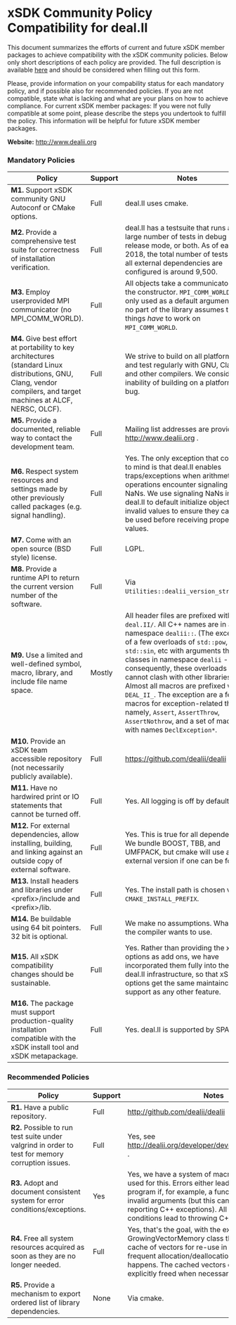 # xSDK Community Policy Compatibility for deal.II

This document summarizes the efforts of current and future xSDK member packages to achieve compatibility with the xSDK community policies. Below only short descriptions of each policy are provided. The full description is available [here](https://docs.google.com/document/d/1DCx2Duijb0COESCuxwEEK1j0BPe2cTIJ-AjtJxt3290/edit#heading=h.2hp5zbf0n3o3)
and should be considered when filling out this form.

Please, provide information on your compability status for each mandatory policy, and if possible also for recommended policies.
If you are not compatible, state what is lacking and what are your plans on how to achieve compliance.
For current xSDK member packages: If you were not fully compatible at some point, please describe the steps you undertook to fulfill the policy. This information will be helpful for future xSDK member packages.

**Website:** http://www.dealii.org

### Mandatory Policies

| Policy                 |Support| Notes                   |
|------------------------|-------|-------------------------|
|**M1.** Support xSDK community GNU Autoconf or CMake options. |Full| deal.II uses cmake.|
|**M2.** Provide a comprehensive test suite for correctness of installation verification. |Full| deal.II has a testsuite that runs a large number of tests in debug mode, release mode, or both. As of early 2018, the total number of tests when all external dependencies are configured is around 9,500.|
|**M3.** Employ userprovided MPI communicator (no MPI_COMM_WORLD). |Full| All objects take a communicator via the constructor. `MPI_COMM_WORLD` is only used as a default argument, but no part of the library assumes that things *have* to work on `MPI_COMM_WORLD`.  |
|**M4.** Give best effort at portability to key architectures (standard Linux distributions, GNU, Clang, vendor compilers, and target machines at ALCF, NERSC, OLCF). |Full| We strive to build on all platforms, and test regularly with GNU, Clang, and other compilers. We consider the inability of building on a platform as a bug. |
|**M5.** Provide a documented, reliable way to contact the development team. |Full| Mailing list addresses are provided at http://www.dealii.org . |
|**M6.** Respect system resources and settings made by other previously called packages (e.g. signal handling). |Full| Yes. The only exception that comes to mind is that deal.II enables traps/exceptions when arithmetic operations encounter signaling NaNs. We use signaling NaNs in deal.II to default initialize objects with invalid values to ensure they cannot be used before receiving proper values.|
|**M7.** Come with an open source (BSD style) license. |Full| LGPL. |
|**M8.** Provide a runtime API to return the current version number of the software. |Full| Via `Utilities::dealii_version_string()`. |
|**M9.** Use a limited and well-defined symbol, macro, library, and include file name space. | Mostly| All header files are prefixed with `deal.II/`. All C++ names are in a namespace `dealii::`. (The exception of a few overloads of `std::pow`, `std::sin`, etc with arguments that are classes in namespace `dealii` -- consequently, these overloads cannot clash with other libraries.) Almost all macros are prefixed with `DEAL_II_`. The exception are a few macros for exception-related things; namely, `Assert`, `AssertThrow`, `AssertNothrow`, and a set of macros with names `DeclException*`. |
|**M10.** Provide an xSDK team accessible repository (not necessarily publicly available). |Full| https://github.com/dealii/dealii |
|**M11.** Have no hardwired print or IO statements that cannot be turned off. |Full| Yes. All logging is off by default. |
|**M12.** For external dependencies, allow installing, building, and linking against an outside copy of external software. |Full| Yes. This is true for all dependencies. We bundle BOOST, TBB, and UMFPACK, but cmake will use an external version if one can be found. |
|**M13.** Install headers and libraries under \<prefix\>/include and \<prefix\>/lib. |Full| Yes. The install path is chosen via `CMAKE_INSTALL_PREFIX`. |
|**M14.** Be buildable using 64 bit pointers. 32 bit is optional. |Full| We make no assumptions. Whatever the compiler wants to use. |
|**M15.** All xSDK compatibility changes should be sustainable. |Full| Yes. Rather than providing the xSDK options as add ons, we have incorporated them fully into the basic deal.II infrastructure, so that xSDK options get the same maintaince and support as any other feature. |
|**M16.** The package must support production-quality installation compatible with the xSDK install tool and xSDK metapackage. |Full| Yes. deal.II is supported by SPACK. |


### Recommended Policies

| Policy                 |Support| Notes                   |
|------------------------|-------|-------------------------|
|**R1.** Have a public repository. |Full | http://github.com/dealii/dealii |
|**R2.** Possible to run test suite under valgrind in order to test for memory corruption issues. | Full | Yes, see http://dealii.org/developer/developers/testsuite.html . |
|**R3.** Adopt and document consistent system for error conditions/exceptions. | Yes | Yes, we have a system of macros that is uniformly used for this. Errors either lead to termination of the program if, for example, a function is called with invalid arguments (but this can be switched to reporting C++ exceptions). All other error conditions lead to throwing C++ exceptions. |
|**R4.** Free all system resources acquired as soon as they are no longer needed. |Full| Yes, that's the goal, with the exception of the GrowingVectorMemory class that keeps a global cache of vectors for re-use in contexts where frequent allocation/deallocation of vectors happens. The cached vectors can, however, be explicitly freed when necessary. |
|**R5.** Provide a mechanism to export ordered list of library dependencies. |None| Via cmake. |
